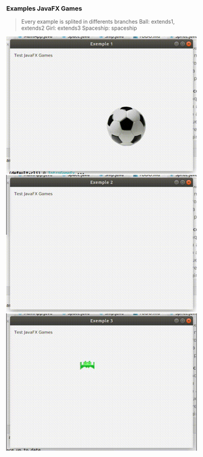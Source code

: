 ### Examples JavaFX Games

>Every example is splited in differents branches
>Ball: extends1, extends2
>Girl: extends3
>Spaceship: spaceship


![Pilota](src/main/captures/ball.gif)
![Noia](src/main/captures/girl.gif)
![Nau espacial](src/main/captures/ship.gif)
